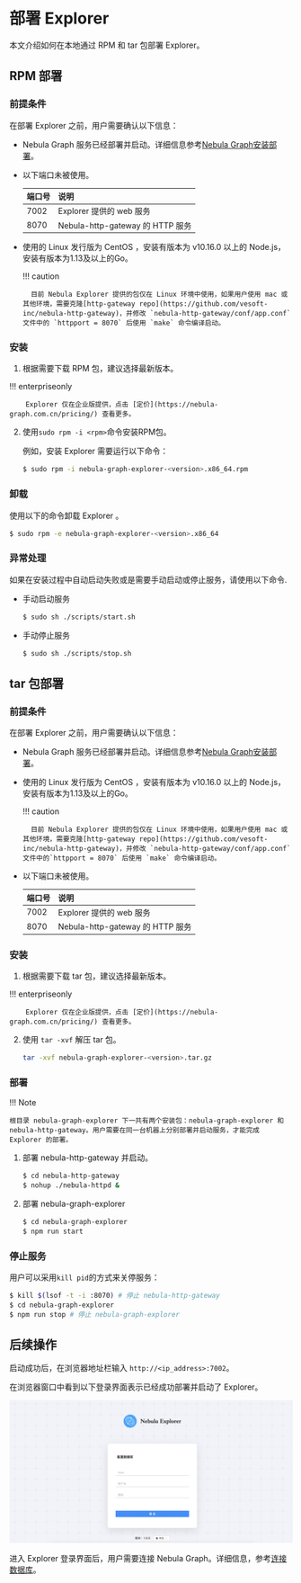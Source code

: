 # 部署 Explorer

本文介绍如何在本地通过 RPM 和 tar 包部署 Explorer。

## RPM 部署

### 前提条件

在部署 Explorer 之前，用户需要确认以下信息：

- Nebula Graph 服务已经部署并启动。详细信息参考[Nebula Graph安装部署](../../4.deployment-and-installation/1.resource-preparations.md "点击前往 Nebula Graph 安装部署")。

- 以下端口未被使用。

  | 端口号 | 说明 |
  | ---- | ---- |
  | 7002 | Explorer 提供的 web 服务 |
  | 8070 | Nebula-http-gateway 的 HTTP 服务 |
  
- 使用的 Linux 发行版为 CentOS ，安装有版本为 v10.16.0 以上的 Node.js，安装有版本为1.13及以上的Go。

  !!! caution

        目前 Nebula Explorer 提供的包仅在 Linux 环境中使用，如果用户使用 mac 或其他环境，需要克隆[http-gateway repo](https://github.com/vesoft-inc/nebula-http-gateway)，并修改 `nebula-http-gateway/conf/app.conf` 文件中的 `httpport = 8070` 后使用 `make` 命令编译启动。

### 安装

1. 根据需要下载 RPM 包，建议选择最新版本。

  !!! enterpriseonly

        Explorer 仅在企业版提供，点击 [定价](https://nebula-graph.com.cn/pricing/) 查看更多。

2. 使用`sudo rpm -i <rpm>`命令安装RPM包。

   例如，安装 Explorer 需要运行以下命令：

   ```bash
   $ sudo rpm -i nebula-graph-explorer-<version>.x86_64.rpm
   ```


### 卸载

使用以下的命令卸载 Explorer 。

```bash
$ sudo rpm -e nebula-graph-explorer-<version>.x86_64
```

### 异常处理

如果在安装过程中自动启动失败或是需要手动启动或停止服务，请使用以下命令.

- 手动启动服务
   
   ```bash
   $ sudo sh ./scripts/start.sh
   ```

- 手动停止服务

   ```bash  
   $ sudo sh ./scripts/stop.sh
   ```

## tar 包部署

### 前提条件

在部署 Explorer 之前，用户需要确认以下信息：

- Nebula Graph 服务已经部署并启动。详细信息参考[Nebula Graph安装部署](../../4.deployment-and-installation/1.resource-preparations.md "点击前往 Nebula Graph 安装部署")。

- 使用的 Linux 发行版为 CentOS ，安装有版本为 v10.16.0 以上的 Node.js，安装有版本为1.13及以上的Go。

  !!! caution

        目前 Nebula Explorer 提供的包仅在 Linux 环境中使用，如果用户使用 mac 或其他环境，需要克隆[http-gateway repo](https://github.com/vesoft-inc/nebula-http-gateway)，并修改 `nebula-http-gateway/conf/app.conf` 文件中的`httpport = 8070` 后使用 `make` 命令编译启动。

- 以下端口未被使用。

  | 端口号 | 说明 |
  | ---- | ---- |
  | 7002 | Explorer 提供的 web 服务 |
  | 8070 | Nebula-http-gateway 的 HTTP 服务 |

### 安装

1. 根据需要下载 tar 包，建议选择最新版本。

  !!! enterpriseonly

        Explorer 仅在企业版提供，点击 [定价](https://nebula-graph.com.cn/pricing/) 查看更多。

2. 使用 `tar -xvf` 解压 tar 包。

   ```bash
   tar -xvf nebula-graph-explorer-<version>.tar.gz
   ```

### 部署

!!! Note

    根目录 nebula-graph-explorer 下一共有两个安装包：nebula-graph-explorer 和 nebula-http-gateway。用户需要在同一台机器上分别部署并启动服务，才能完成 Explorer 的部署。

1. 部署 nebula-http-gateway 并启动。

   ```bash
   $ cd nebula-http-gateway
   $ nohup ./nebula-httpd &
   ```

2. 部署 nebula-graph-explorer

   ```bash
   $ cd nebula-graph-explorer
   $ npm run start
   ```

### 停止服务

用户可以采用`kill pid`的方式来关停服务：

```bash
$ kill $(lsof -t -i :8070) # 停止 nebula-http-gateway
$ cd nebula-graph-explorer
$ npm run stop # 停止 nebula-graph-explorer
```

## 后续操作

启动成功后，在浏览器地址栏输入 `http://<ip_address>:7002`。

在浏览器窗口中看到以下登录界面表示已经成功部署并启动了 Explorer。

![Nebula Explorer 登录页面](../figs/ex-ug-001.png)

进入 Explorer 登录界面后，用户需要连接 Nebula Graph。详细信息，参考[连接数据库](../deploy-connect/ex-ug-connect.md)。
